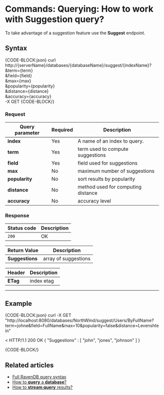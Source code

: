 # Commands: Querying: How to work with Suggestion query?

To take advantage of a suggestion feature use the **Suggest** endpoint.

## Syntax

{CODE-BLOCK:json}
curl \
	http://{serverName}/databases/{databaseName}/suggest/{indexName}? \
		&term={term} \
		&field={field} \
		&max={max} \
		&popularity={popularity} \
		&distance={distance} \
		&accuracy={accuracy} \
	-X GET
{CODE-BLOCK/}

### Request

| Query parameter | Required | Description |
| ------------- | -- | ---- |
| **index** | Yes | A name of an index to query. |
| **term** | Yes | term used to compute suggestions |
| **field** | Yes | field used for suggestions |
| **max** | No | maximum number of suggestions |
| **popularity** | No | sort results by popularity |
| **distance** | No | method used for computing distance |
| **accuracy** | No | accuracy level |

### Response

| Status code | Description |
| ----------- | - |
| `200` | OK |

| Return Value | Description |
| ------------- | ------------- |
| **Suggestions** | array of suggestions |

| Header | Description |
| -------- | - |
| **ETag** | index etag |

<hr />

## Example

{CODE-BLOCK:json}
curl -X GET "http://localhost:8080/databases/NorthWind/suggest/Users/ByFullName?term=johne&field=FullName&max=10&popularity=false&distance=Levenshtein" 

< HTTP/1.1 200 OK
{ "Suggestions" : [ "john", "jones", "johnson" ] }

{CODE-BLOCK/}

## Related articles

- [Full RavenDB query syntax](../../../indexes/querying/full-query-syntax)   
- [How to **query** a **database**?](../../../client-api/commands/querying/how-to-query-a-database)   
- [How to **stream query** results?](../../../client-api/commands/querying/how-to-stream-query-results)   
